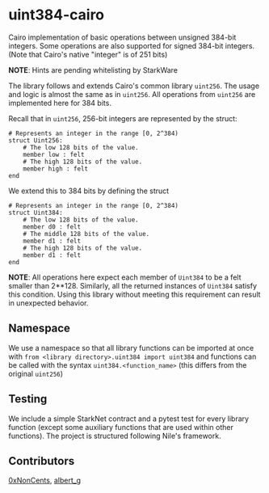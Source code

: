 # uint384-cairo

Cairo implementation of basic operations between unsigned 384-bit integers. Some operations are also supported for signed 384-bit integers.  (Note that Cairo's native "integer" is of 251 bits)

**NOTE**: Hints are pending whitelisting by StarkWare

The library follows and extends Cairo's common library `uint256`. The usage and logic is almost the same as in `uint256`. All operations from `uint256` are implemented here for 384 bits. 

Recall that in `uint256`, 256-bit integers are represented by the struct:

    # Represents an integer in the range [0, 2^384)
    struct Uint256:
        # The low 128 bits of the value.
        member low : felt
        # The high 128 bits of the value.
        member high : felt
    end

We extend this to 384 bits by defining the struct

    # Represents an integer in the range [0, 2^384)
    struct Uint384:
        # The low 128 bits of the value.
        member d0 : felt
        # The middle 128 bits of the value.
        member d1 : felt    
        # The high 128 bits of the value.
        member d1 : felt
    end

**NOTE**: All operations here expect each member of `Uint384` to be a felt smaller than 2**128. Similarly, all the returned instances of `Uint384` satisfy this condition. Using this library without meeting this requirement can result in unexpected behavior.

## Namespace

We use a namespace so that all library functions can be imported at once with `from <library directory>.uint384 import uint384` and functions can be called with the syntax `uint384.<function_name>` (this differs from the original `uint256`)

## Testing

We include a simple StarkNet contract and a pytest test for every library function (except some auxiliary functions that are used within other functions). The project is structured following Nile's framework.

## Contributors

[0xNonCents](https://github.com/0xNonCents), [albert_g](https://github.com/albert-garreta)
